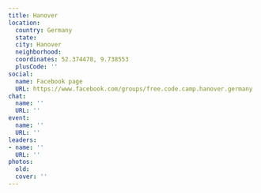 ```yaml
---
title: Hanover
location:
  country: Germany
  state: 
  city: Hanover
  neighborhood: 
  coordinates: 52.374478, 9.738553
  plusCode: ''
social:
  name: Facebook page
  URL: https://www.facebook.com/groups/free.code.camp.hanover.germany
chat:
  name: ''
  URL: ''
event:
  name: ''
  URL: ''
leaders:
- name: ''
  URL: ''
photos:
  old: 
  cover: ''
---
```

